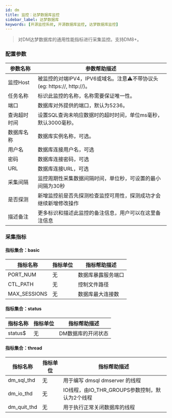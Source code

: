 ```yaml
---
id: dm  
title: 监控：达梦数据库监控      
sidebar_label: 达梦数据库   
keywords: [开源监控系统, 开源数据库监控, 达梦数据库监控]
---
```


> 对DM达梦数据库的通用性能指标进行采集监控。支持DM8+。

### 配置参数

| 参数名称     | 参数帮助描述                                                 |
| ------------ | ------------------------------------------------------------ |
| 监控Host     | 被监控的对端IPV4，IPV6或域名。注意⚠️不带协议头(eg: https://, http://)。 |
| 任务名称     | 标识此监控的名称，名称需要保证唯一性。                       |
| 端口         | 数据库对外提供的端口，默认为5236。                           |
| 查询超时时间 | 设置SQL查询未响应数据时的超时时间，单位ms毫秒，默认3000毫秒。 |
| 数据库名称   | 数据库实例名称，可选。                                       |
| 用户名       | 数据库连接用户名，可选                                       |
| 密码         | 数据库连接密码，可选                                         |
| URL          | 数据库连接URL，可选                                          |
| 采集间隔     | 监控周期性采集数据间隔时间，单位秒，可设置的最小间隔为30秒   |
| 是否探测     | 新增监控前是否先探测检查监控可用性，探测成功才会继续新增修改操作 |
| 描述备注     | 更多标识和描述此监控的备注信息，用户可以在这里备注信息       |

### 采集指标

#### 指标集合：basic

| 指标名称     | 指标单位 | 指标帮助描述       |
| ------------ | -------- | ------------------ |
| PORT_NUM     | 无       | 数据库暴露服务端口 |
| CTL_PATH     | 无       | 控制文件路径       |
| MAX_SESSIONS | 无       | 数据库最大连接数   |

#### 指标集合：status

| 指标名称 | 指标单位 | 指标帮助描述       |
| -------- | -------- | ------------------ |
| status$  | 无       | DM数据库的开闭状态 |


#### 指标集合：thread

| 指标名称    | 指标单位 | 指标帮助描述                                   |
| ----------- | -------- | ---------------------------------------------- |
| dm_sql_thd  | 无       | 用于编写 dmsql dmserver 的线程                 |
| dm_io_thd   | 无       | IO线程，由IO_THR_GROUPS参数控制，默认为2个线程 |
| dm_quit_thd | 无       | 用于执行正常关闭数据库的线程                   |
